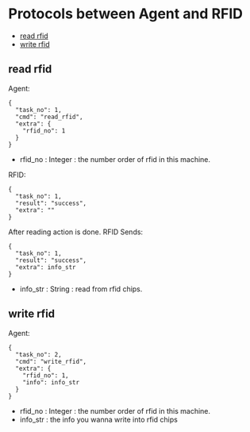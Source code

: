# Protocols between Agent and RFID

- [read rfid](#read-rfid)
- [write rfid](#write-rfid)

## read rfid
Agent:
```json5
{
  "task_no": 1,  
  "cmd": "read_rfid",  
  "extra": {
    "rfid_no": 1
  } 
}
```

- rfid_no : Integer : the number order of rfid in this machine. 

RFID:
```json5
{
  "task_no": 1,  
  "result": "success",   
  "extra": ""       
}
``` 

After reading action is done. 
RFID Sends:
```
{
  "task_no": 1,  
  "result": "success",   
  "extra": info_str       
}
```
- info_str : String : read from rfid chips.

## write rfid
Agent:
```
{
  "task_no": 2,  
  "cmd": "write_rfid",  
  "extra": {
    "rfid_no": 1,
    "info": info_str
  }  
}
```
- rfid_no : Integer : the number order of rfid in this machine.
- info_str : the info you wanna write into rfid chips 
